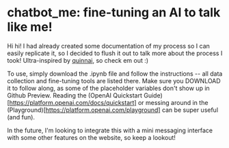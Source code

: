 # chatbot_me: fine-tuning an AI to talk like me!

Hi hi! I had already created some documentation of my process so I can easily replicate it, so I decided to flush it out to talk more about the process I took! Ultra-inspired by [quinnai](https://www.quinnha.xyz/quinn-ai), so check em out :)

To use, simply download the .ipynb file and follow the instructions -- all data collection and fine-tuning tools are listed there. Make sure you DOWNLOAD it to follow along, as some of the placeholder variables don't show up in Github Preview. Reading the (OpenAI Quickstart Guide)[https://platform.openai.com/docs/quickstart] or messing around in the (Playground)[https://platform.openai.com/playground] can be super useful (and fun).

In the future, I'm looking to integrate this with a mini messaging interface with some other features on the website, so keep a lookout!
